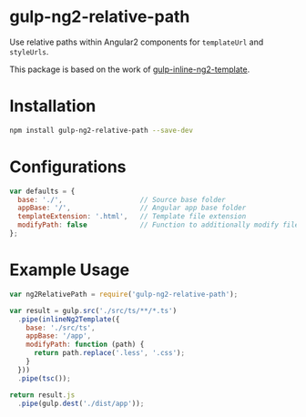 # gulp-ng2-relative-path

Use relative paths within Angular2 components for `templateUrl` and `styleUrls`.

This package is based on the work of [gulp-inline-ng2-template](https://github.com/ludohenin/gulp-inline-ng2-template).

# Installation

```bash
npm install gulp-ng2-relative-path --save-dev
```

# Configurations

```js
var defaults = {
  base: './',                   // Source base folder
  appBase: '/',                 // Angular app base folder
  templateExtension: '.html',   // Template file extension
  modifyPath: false             // Function to additionally modify file paths
};
```

# Example Usage

```js
var ng2RelativePath = require('gulp-ng2-relative-path');

var result = gulp.src('./src/ts/**/*.ts')
  .pipe(inlineNg2Template({
    base: './src/ts',
    appBase: '/app',
    modifyPath: function (path) {
      return path.replace('.less', '.css');
    }
  }))
  .pipe(tsc());

return result.js
  .pipe(gulp.dest('./dist/app'));
```
